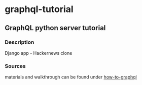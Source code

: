 # graphql-tutorial

## GraphQL python server tutorial

### Description

Django app - Hackernews clone

### Sources

materials and walkthrough can be found under [how-to-graphql](https://www.howtographql.com/graphql-python/0-introduction/)
